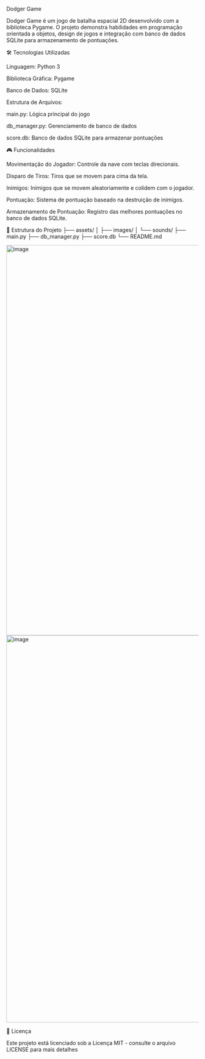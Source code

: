 Dodger Game

Dodger Game é um jogo de batalha espacial 2D desenvolvido com a biblioteca Pygame. O projeto demonstra habilidades em programação orientada a objetos, design de jogos e integração com banco de dados SQLite para armazenamento de pontuações.

🛠️ Tecnologias Utilizadas

Linguagem: Python 3

Biblioteca Gráfica: Pygame

Banco de Dados: SQLite

Estrutura de Arquivos:

main.py: Lógica principal do jogo

db_manager.py: Gerenciamento de banco de dados

score.db: Banco de dados SQLite para armazenar pontuações

🎮 Funcionalidades

Movimentação do Jogador: Controle da nave com teclas direcionais.

Disparo de Tiros: Tiros que se movem para cima da tela.

Inimigos: Inimigos que se movem aleatoriamente e colidem com o jogador.

Pontuação: Sistema de pontuação baseado na destruição de inimigos.

Armazenamento de Pontuação: Registro das melhores pontuações no banco de dados SQLite.

📁 Estrutura do Projeto
├── assets/
│   ├── images/
│   └── sounds/
├── main.py
├── db_manager.py
├── score.db
└── README.md

<img width="1201" height="1020" alt="image" src="https://github.com/user-attachments/assets/77c10dd0-71c2-4f74-9f25-3f7c7dff2dcc" />
<img width="1196" height="1012" alt="image" src="https://github.com/user-attachments/assets/479c8e28-8128-453a-b039-88ec09674478" />



📄 Licença

Este projeto está licenciado sob a Licença MIT - consulte o arquivo LICENSE
 para mais detalhes
